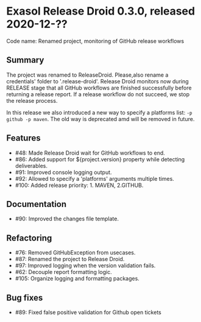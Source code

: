 # Exasol Release Droid 0.3.0, released 2020-12-??

Code name: Renamed project, monitoring of GitHub release workflows

## Summary

The project was renamed to ReleaseDroid. Please,also rename a credentials' folder to '.release-droid'.
Release Droid monitors now during RELEASE stage that all GitHub workflows are finished successfully before returning a release report. If a release workflow do not succeed, we stop the release process.

In this release we also introduced a new way to specify a platforms list: `-p github -p maven`.
The old way is deprecated amd will be removed in future.

## Features

* #48: Made Release Droid wait for GitHub workflows to end. 
* #86: Added support for ${project.version} property while detecting deliverables.
* #91: Improved console logging output.
* #92: Allowed to specify a 'platforms' arguments multiple times.
* #100: Added release priority: 1. MAVEN, 2.GITHUB.

## Documentation

* #90: Improved the changes file template.

## Refactoring

* #76: Removed GitHubException from usecases.
* #87: Renamed the project to Release Droid.
* #97: Improved logging when the version validation fails.
* #62: Decouple report formatting logic.
* #105: Organize logging and formatting packages.

## Bug fixes
 
* #89: Fixed false positive validation for Github open tickets